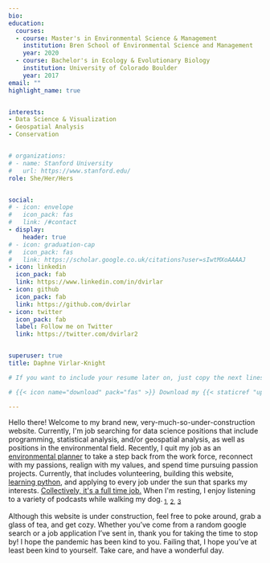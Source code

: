 ```yaml
---
bio: 
education:
  courses:
  - course: Master's in Environmental Science & Management
    institution: Bren School of Environmental Science and Management
    year: 2020
  - course: Bachelor's in Ecology & Evolutionary Biology
    institution: University of Colorado Boulder
    year: 2017
email: ""
highlight_name: true


interests:
- Data Science & Visualization
- Geospatial Analysis
- Conservation


# organizations:
# - name: Stanford University
#   url: https://www.stanford.edu/
role: She/Her/Hers


social:
# - icon: envelope
#   icon_pack: fas
#   link: /#contact
- display:
    header: true
# - icon: graduation-cap
#   icon_pack: fas
#   link: https://scholar.google.co.uk/citations?user=sIwtMXoAAAAJ
- icon: linkedin
  icon_pack: fab
  link: https://www.linkedin.com/in/dvirlar
- icon: github
  icon_pack: fab
  link: https://github.com/dvirlar
- icon: twitter
  icon_pack: fab
  label: Follow me on Twitter
  link: https://twitter.com/dvirlar2


superuser: true
title: Daphne Virlar-Knight

# If you want to include your resume later on, just copy the next lines of code, and relocate them below the triple hyphens

# {{< icon name="download" pack="fas" >}} Download my {{< staticref "uploads/resume.pdf" "newtab" >}}resumé{{< /staticref >}}.

---
```


Hello there! Welcome to my brand new, very-much-so-under-construction website. Currently, I'm job searching for data science positions that include programming, statistical analysis, and/or geospatial analysis, as well as positions in the environmental field. Recently,  I quit my job as an [environmental planner](https://www.rinconconsultants.com/) to take a step back from the work force, reconnect with my passions, realign with my values, and spend time pursuing passion projects. Currently, that includes volunteering, building this website, [learning python](https://www.udemy.com/course/python-for-data-science-and-machine-learning-bootcamp/learn/lecture/5440650#overview), and applying to every job under the sun that sparks my interests. [Collectively, it's a full time job.](https://www.youtube.com/watch?v=z3P7ST3U9Ss) When I'm resting, I enjoy listening to a variety of podcasts while walking my dog.<sub> [1](https://myfavoritemurder.com/)</sub><sub>,</sub>
<sub>[2](https://www.ted.com/podcasts/worklife)</sub><sub>,</sub> <sub>[3](https://www.alieward.com/ologies)</sub>



Although this website is under construction, feel free to poke around, grab a glass of tea, and get cozy. Whether you’ve come from a random google search or a job application I’ve sent in, thank you for taking the time to stop by! I hope the pandemic has been kind to you. Failing that, I hope you’ve at least been kind to yourself. Take care, and have a wonderful day. 

